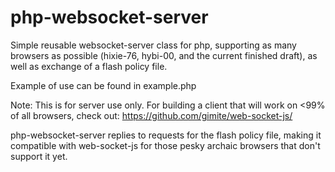 php-websocket-server
====================

Simple reusable websocket-server class for php, supporting as many browsers as possible (hixie-76, hybi-00, and the current finished draft), as well as exchange of a flash policy file.

Example of use can be found in example.php

Note: This is for server use only. For building a client that will work on &lt;99% of all browsers, check out:
https://github.com/gimite/web-socket-js/

php-websocket-server replies to requests for the flash policy file, making it compatible with web-socket-js for those pesky archaic browsers that don't support it yet.
